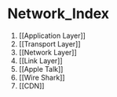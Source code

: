 # Network_Index

1. [[Application Layer]]
2. [[Transport Layer]]
3. [[Network Layer]]
4. [[Link Layer]]
5. [[Apple Talk]]
6. [[Wire Shark]]
7. [[CDN]]